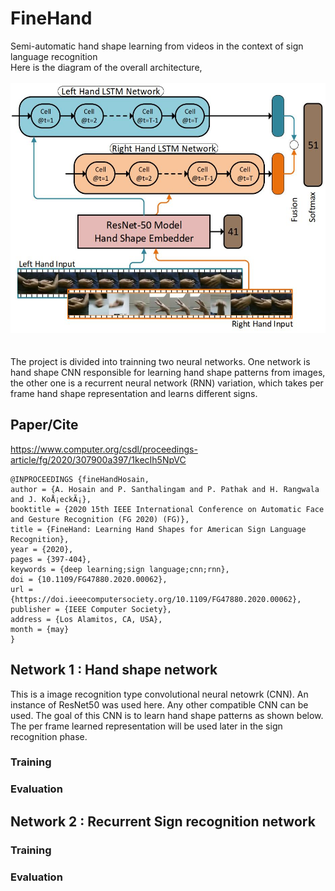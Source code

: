 # FineHand
Semi-automatic hand shape learning from videos in the context of sign language recognition <br>
Here is the diagram of the overall architecture, <br><br>
<img src="repo_imgs/arch.JPG" width="600" height="400" />
<br><br><br>
The project is divided into trainning two neural networks. One network is hand shape CNN responsible for learning hand shape patterns from images, the other one is a recurrent neural network (RNN) variation, which takes per frame hand shape representation and learns different signs.
## Paper/Cite
https://www.computer.org/csdl/proceedings-article/fg/2020/307900a397/1kecIh5NpVC
```
@INPROCEEDINGS {fineHandHosain,
author = {A. Hosain and P. Santhalingam and P. Pathak and H. Rangwala and J. KoÅ¡eckÃ¡},
booktitle = {2020 15th IEEE International Conference on Automatic Face and Gesture Recognition (FG 2020) (FG)},
title = {FineHand: Learning Hand Shapes for American Sign Language Recognition},
year = {2020},
pages = {397-404},
keywords = {deep learning;sign language;cnn;rnn},
doi = {10.1109/FG47880.2020.00062},
url = {https://doi.ieeecomputersociety.org/10.1109/FG47880.2020.00062},
publisher = {IEEE Computer Society},
address = {Los Alamitos, CA, USA},
month = {may}
}
```
## Network 1 : Hand shape network
This is a image recognition type convolutional neural netowrk (CNN). An instance of ResNet50 was used here. Any other compatible CNN can be used. The goal of this CNN is to learn hand shape patterns as shown below. The per frame learned representation will be used later in the sign recognition phase.

### Training 

### Evaluation

## Network 2 : Recurrent Sign recognition network


### Training 

### Evaluation


